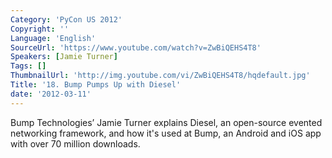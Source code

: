 ```yaml
---
Category: 'PyCon US 2012'
Copyright: ''
Language: 'English'
SourceUrl: 'https://www.youtube.com/watch?v=ZwBiQEHS4T8'
Speakers: [Jamie Turner]
Tags: []
ThumbnailUrl: 'http://img.youtube.com/vi/ZwBiQEHS4T8/hqdefault.jpg'
Title: '18. Bump Pumps Up with Diesel'
date: '2012-03-11'
---
```

Bump Technologies’ Jamie Turner explains Diesel, an open-source evented
networking framework, and how it's used at Bump, an Android and iOS app with
over 70 million downloads.
